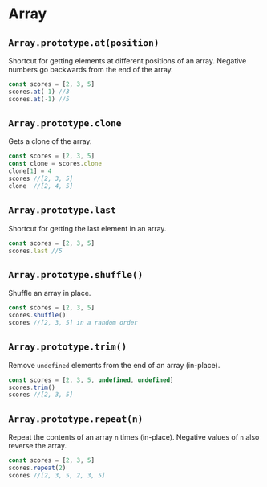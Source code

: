 # Array

## `Array.prototype.at(position)`

Shortcut for getting elements at different positions of an array. Negative numbers go backwards from the end of the array.

```javascript
const scores = [2, 3, 5]
scores.at( 1) //3
scores.at(-1) //5
```

## `Array.prototype.clone`

Gets a clone of the array.

```javascript
const scores = [2, 3, 5]
const clone = scores.clone
clone[1] = 4
scores //[2, 3, 5]
clone  //[2, 4, 5]
```

## `Array.prototype.last`

Shortcut for getting the last element in an array.

```javascript
const scores = [2, 3, 5]
scores.last //5
```

## `Array.prototype.shuffle()`

Shuffle an array in place.

```javascript
const scores = [2, 3, 5]
scores.shuffle()
scores //[2, 3, 5] in a random order
```

## `Array.prototype.trim()`

Remove `undefined` elements from the end of an array (in-place).

```javascript
const scores = [2, 3, 5, undefined, undefined]
scores.trim()
scores //[2, 3, 5]
```

## `Array.prototype.repeat(n)`

Repeat the contents of an array `n` times (in-place). Negative values of `n` also reverse the array.

```javascript
const scores = [2, 3, 5]
scores.repeat(2)
scores //[2, 3, 5, 2, 3, 5]
```
